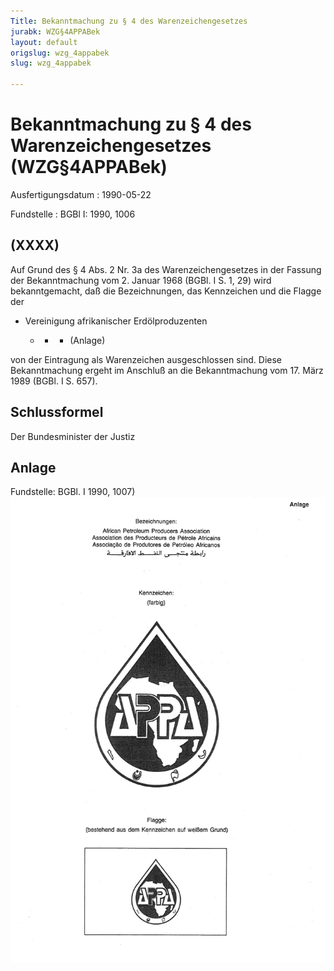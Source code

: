 ```yaml
---
Title: Bekanntmachung zu § 4 des Warenzeichengesetzes
jurabk: WZG§4APPABek
layout: default
origslug: wzg_4appabek
slug: wzg_4appabek

---
```


# Bekanntmachung zu § 4 des Warenzeichengesetzes (WZG§4APPABek)

Ausfertigungsdatum
:   1990-05-22

Fundstelle
:   BGBl I: 1990, 1006



## (XXXX)

Auf Grund des § 4 Abs. 2 Nr. 3a des Warenzeichengesetzes in der Fassung der Bekanntmachung vom 2. Januar 1968 (BGBl. I S. 1, 29) wird bekanntgemacht, daß die Bezeichnungen, das Kennzeichen und die Flagge der

*   Vereinigung afrikanischer Erdölproduzenten

    *
        *
            *   (Anlage)












von der Eintragung als Warenzeichen ausgeschlossen sind.
Diese Bekanntmachung ergeht im Anschluß an die Bekanntmachung vom 17. März 1989 (BGBl. I S. 657).


## Schlussformel

Der Bundesminister der Justiz


## Anlage

Fundstelle: BGBl. I 1990, 1007)
![bgbl1_1990_j1007_0010.jpg](bgbl1_1990_j1007_0010.jpg)
